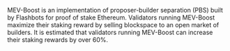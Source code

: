 MEV-Boost is an implementation of proposer-builder separation (PBS) built by Flashbots for proof of stake Ethereum. Validators running MEV-Boost maximize their staking reward by selling blockspace to an open market of builders. It is estimated that validators running MEV-Boost can increase their staking rewards by over 60%.